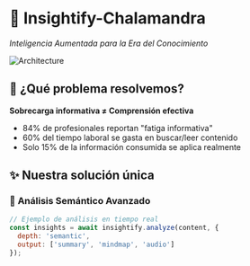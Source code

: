 # 🚀 Insightify-Chalamandra  
*Inteligencia Aumentada para la Era del Conocimiento*

![Architecture](docs/diagrams/architecture.png)

## 🎯 ¿Qué problema resolvemos?

**Sobrecarga informativa ≠ Comprensión efectiva**
- 84% de profesionales reportan "fatiga informativa"
- 60% del tiempo laboral se gasta en buscar/leer contenido
- Solo 15% de la información consumida se aplica realmente

## ✨ Nuestra solución única

### 🧠 **Análisis Semántico Avanzado**
```javascript
// Ejemplo de análisis en tiempo real
const insights = await insightify.analyze(content, {
  depth: 'semantic',
  output: ['summary', 'mindmap', 'audio']
});
